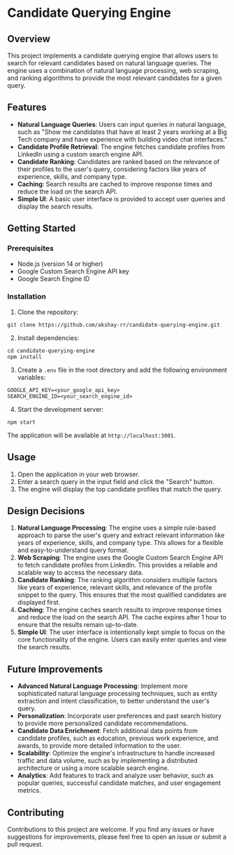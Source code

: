 
# Candidate Querying Engine

## Overview
This project implements a candidate querying engine that allows users to search for relevant candidates based on natural language queries. The engine uses a combination of natural language processing, web scraping, and ranking algorithms to provide the most relevant candidates for a given query.

## Features
- **Natural Language Queries**: Users can input queries in natural language, such as "Show me candidates that have at least 2 years working at a Big Tech company and have experience with building video chat interfaces."
- **Candidate Profile Retrieval**: The engine fetches candidate profiles from LinkedIn using a custom search engine API.
- **Candidate Ranking**: Candidates are ranked based on the relevance of their profiles to the user's query, considering factors like years of experience, skills, and company type.
- **Caching**: Search results are cached to improve response times and reduce the load on the search API.
- **Simple UI**: A basic user interface is provided to accept user queries and display the search results.

## Getting Started

### Prerequisites
- Node.js (version 14 or higher)
- Google Custom Search Engine API key
- Google Search Engine ID

### Installation
1. Clone the repository:
```
git clone https://github.com/akshay-rr/candidate-querying-engine.git
```
2. Install dependencies:
```
cd candidate-querying-engine
npm install
```
3. Create a `.env` file in the root directory and add the following environment variables:
```
GOOGLE_API_KEY=<your_google_api_key>
SEARCH_ENGINE_ID=<your_search_engine_id>
```
4. Start the development server:
```
npm start
```
The application will be available at `http://localhost:3001`.

## Usage
1. Open the application in your web browser.
2. Enter a search query in the input field and click the "Search" button.
3. The engine will display the top candidate profiles that match the query.

## Design Decisions
1. **Natural Language Processing**: The engine uses a simple rule-based approach to parse the user's query and extract relevant information like years of experience, skills, and company type. This allows for a flexible and easy-to-understand query format.
2. **Web Scraping**: The engine uses the Google Custom Search Engine API to fetch candidate profiles from LinkedIn. This provides a reliable and scalable way to access the necessary data.
3. **Candidate Ranking**: The ranking algorithm considers multiple factors like years of experience, relevant skills, and relevance of the profile snippet to the query. This ensures that the most qualified candidates are displayed first.
4. **Caching**: The engine caches search results to improve response times and reduce the load on the search API. The cache expires after 1 hour to ensure that the results remain up-to-date.
5. **Simple UI**: The user interface is intentionally kept simple to focus on the core functionality of the engine. Users can easily enter queries and view the search results.

## Future Improvements
- **Advanced Natural Language Processing**: Implement more sophisticated natural language processing techniques, such as entity extraction and intent classification, to better understand the user's query.
- **Personalization**: Incorporate user preferences and past search history to provide more personalized candidate recommendations.
- **Candidate Data Enrichment**: Fetch additional data points from candidate profiles, such as education, previous work experience, and awards, to provide more detailed information to the user.
- **Scalability**: Optimize the engine's infrastructure to handle increased traffic and data volume, such as by implementing a distributed architecture or using a more scalable search engine.
- **Analytics**: Add features to track and analyze user behavior, such as popular queries, successful candidate matches, and user engagement metrics.

## Contributing
Contributions to this project are welcome. If you find any issues or have suggestions for improvements, please feel free to open an issue or submit a pull request.
